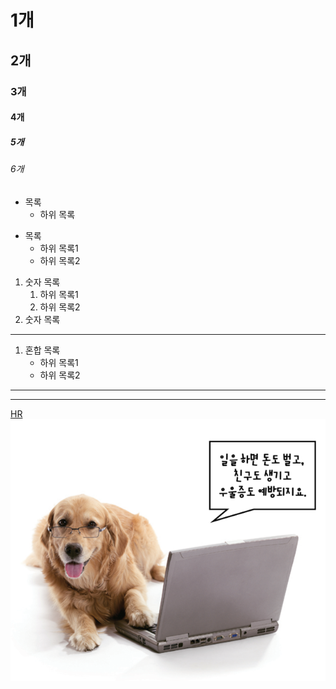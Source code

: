 # 1개
## 2개
### 3개
#### 4개
##### 5개
###### 6개

* 목록
  - 하위 목록  
- 목록
   - 하위 목록1
   - 하위 목록2
   
1. 숫자 목록
   1. 하위 목록1
   2. 하위 목록2
2. 숫자 목록
---
1. 혼합 목록
   - 하위 목록1
   + 하위 목록2
   

---
***
[HR](https://cafe.naver.com/kndjang)
![Working dog](https://github.com/mingportal0/eHR99/blob/master/working_dog.PNG)



